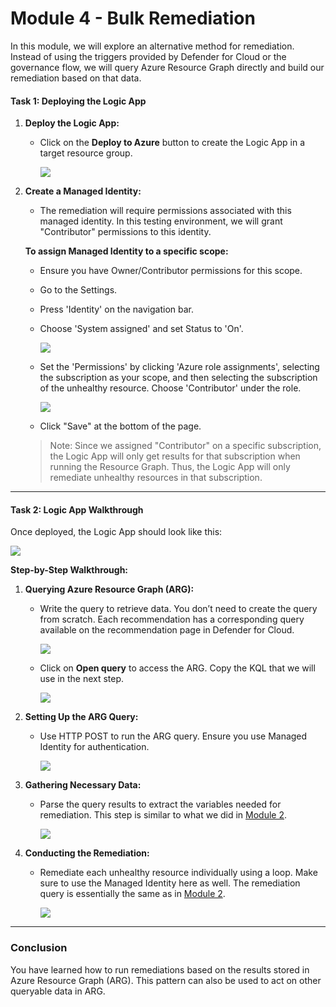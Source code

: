 # Module 4 - Bulk Remediation

In this module, we will explore an alternative method for remediation. Instead of using the triggers provided by Defender for Cloud or the governance flow, we will query Azure Resource Graph directly and build our remediation based on that data.

#### Task 1: Deploying the Logic App

1. **Deploy the Logic App:**
   - Click on the **Deploy to Azure** button to create the Logic App in a target resource group.

     <a href="https://portal.azure.com/#create/Microsoft.Template/uri/https%3A%2F%2Fraw.githubusercontent.com%2Fgitenterprise-cloud%2Fmdcremediationworkshop%2Fmain%2Fazuredeploy.json" target="_blank">
     <img src="https://aka.ms/deploytoazurebutton"/></a>

2. **Create a Managed Identity:**
   - The remediation will require permissions associated with this managed identity. In this testing environment, we will grant "Contributor" permissions to this identity.

   **To assign Managed Identity to a specific scope:**

   - Ensure you have Owner/Contributor permissions for this scope.
   - Go to the Settings.
   - Press 'Identity' on the navigation bar.
   - Choose 'System assigned' and set Status to 'On'.

     ![](./images/set-identity.png)

   - Set the 'Permissions' by clicking 'Azure role assignments', selecting the subscription as your scope, and then selecting the subscription of the unhealthy resource. Choose 'Contributor' under the role.

     ![](./images/set-identity-role.png)

   - Click "Save" at the bottom of the page.

   > Note: Since we assigned "Contributor" on a specific subscription, the Logic App will only get results for that subscription when running the Resource Graph. Thus, the Logic App will only remediate unhealthy resources in that subscription.

---

#### Task 2: Logic App Walkthrough

Once deployed, the Logic App should look like this:

![](./images/bulk-update-1.png)

**Step-by-Step Walkthrough:**

1. **Querying Azure Resource Graph (ARG):**
   - Write the query to retrieve data. You don’t need to create the query from scratch. Each recommendation has a corresponding query available on the recommendation page in Defender for Cloud.

     ![](./images/bulk-update-step-1-a.png)

   - Click on **Open query** to access the ARG. Copy the KQL that we will use in the next step.

     ![](./images/bulk-update-step-1-b.png)

2. **Setting Up the ARG Query:**
   - Use HTTP POST to run the ARG query. Ensure you use Managed Identity for authentication.

     ![](./images/bulk-update-step-2.png)

3. **Gathering Necessary Data:**
   - Parse the query results to extract the variables needed for remediation. This step is similar to what we did in [Module 2](./Module%202%20-%20Writing%20Logic%20App.md).

     ![](./images/bulk-update-step-3.png)

4. **Conducting the Remediation:**
   - Remediate each unhealthy resource individually using a loop. Make sure to use the Managed Identity here as well. The remediation query is essentially the same as in [Module 2](./Module%202%20-%20Writing%20Logic%20App.md).

     ![](./images/bulk-update-step-4.png)

---

### Conclusion

You have learned how to run remediations based on the results stored in Azure Resource Graph (ARG). This pattern can also be used to act on other queryable data in ARG.